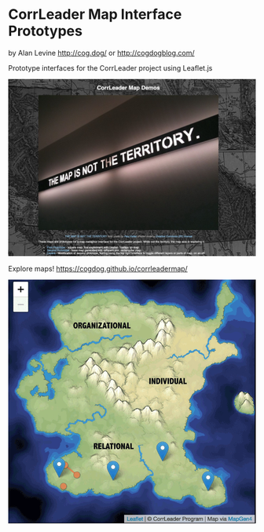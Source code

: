 # CorrLeader Map Interface Prototypes
by Alan Levine http://cog.dog/ or http://cogdogblog.com/

Prototype interfaces for the CorrLeader project using Leaflet.js

[![](images/map-demo-site.jpg "Map Demo Site")](https://cogdog.github.io/corrleadermap/)

Explore maps! https://cogdog.github.io/corrleadermap/

![](images/map-prototype-screens.gif "Prototype of maps as animated GIF")
